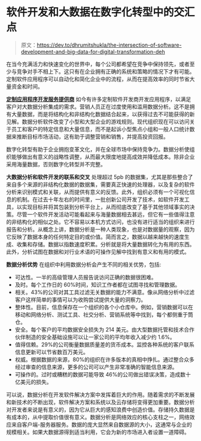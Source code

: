 # 软件开发和大数据在数字化转型中的交汇点

> 原文：<https://dev.to/dhrumitshukla/the-intersection-of-software-development-and-big-data-for-digital-transformation-deh>

在当今充满活力和快速变化的世界中，每个公司都希望在竞争中保持领先，或者至少与竞争对手不相上下。这只有在企业拥有正确的系统和策略的情况下才有可能。定制软件应用程序可以自动化和简化企业中的流程，从而在提高效率的同时节省大量资金和时间。

**[定制应用程序开发服务提供商](https://www.tatvasoft.com/software-development-services/custom-application-development)**
如今有许多定制软件开发商开发应用程序，以满足客户对大数据分析集成的需求。营销人员正在过度使用和滥用数据分析。这不是拥有大量数据，而是将结构化和非结构化数据结合起来，以获得过去不可能获得的新见解。数据分析软件改变了小型和大型企业的游戏规则。现代组织现在可以访问关于员工和客户的特定信息和大量信息，而不是起诉小型焦点小组和一般人口统计数据来推断目标市场活动，这有助于调整营销和销售，并提高投资回报。

数字化转型有助于企业拥抱变革文化，并在全球市场中保持竞争力。数据分析使组织能够做出有意义的战略性调整，从而最大限度地提高成效并降低成本。除非企业采用海量数据，否则数字化转型并不完整。

**大数据分析和软件开发的联系和交叉**
处理超过 5pb 的数据集，尤其是那些整合了来自多个来源的非结构化数据的数据集，需要真正快速的处理器，以及复杂的软件分析来识别模式和关联，从而提供有意义的反馈。此外，组织必须有一个可视化信息的机制。在过去十年左右的时间里，一批创新公司开发了技术，如软件开发工具，以实现目标并将其包装到分析平台上，从而彻底改变了基于其他领域事实的决策。尽管一个软件开发活动可能看起来与海量数据相去甚远，但它有一些值得注意的非结构化的相似之处。它不容易以本机方式访问，也没有进行适当的组织来进行报告和分析。从概念上讲，数据分析是一种人类现象，也是对数据量的观察，因为它反映了数据本身的任何特定目的或价值。简而言之，数据以越来越快的速度生成、收集和存储。数据以指数速度积累。分析就是将大量数据转化为有用的东西。此外，分析试图在数据和对行业术语的可操作见解中找到有意义和有用的模式。

**数据分析优势**
在组织中利用数据分析会产生不同的相关优势，包括:

*   可达性。一半的高级管理人员报告说访问正确的数据很困难。
*   及时。每个工作日的 60%时间，知识工作者都在试图寻找和管理数据。
*   相关。43%的公司对其工具过滤无关数据的能力不满意。像从网络分析中过滤客户这样简单的事情可以为收购尝试提供大量的洞察力。
*   整体性。目前，信息保存在一个组织的各个小仓库中。例如，营销数据可以在移动和网络分析、测试工具、社交分析、营销系统等中找到，每个都侧重于筒仓。
*   安全。每个客户的平均数据安全损失为 214 美元。由大型数据托管和技术合作伙伴制造的安全基础设施可以让一家公司的平均年收入减少约 1.6%。
*   值得信赖。29%的公司衡量数据质量差的货币成本。监控各种系统的客户联系信息更新可以节省数百万美元。
*   权威。根据数据的来源，80%的组织在许多版本的真相中挣扎。通过整合众多经过审查的信息来源，更多的公司可以产生非常准确的智能信息来源。
*   可操作的。过时或糟糕的数据可能导致 46%的公司做出错误决策，造成数十亿美元的损失。

可以说，数据分析在开发软件解决方案中发挥着巨大的作用。随着需求的不断发展和新技术的不断出现，软件解决方案和系统以及云存储将变得更加重要。数据分析对开发者来说是有意义的，因为它从巨大的感知浪费中创造价值。存储持久数据是有成本的，从中提取价值很有意义。数据分析是网络效应的核心支柱之一，网络效应来自客户端-服务器服务。数据的庞大显然来自数据源的大小，这通常与企业的规模相关。如果大数据源得到适当利用，它会为新的市场进入者设置一道障碍。